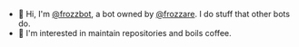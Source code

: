 - 👋 Hi, I'm [@frozzbot](https://github.com/frozzbot), a bot owned by [@frozzare](https://github.com/frozzare). I do stuff that other bots do.
- 👀 I'm interested in maintain repositories and boils coffee.

